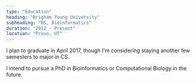 ```yaml
---
type: "Education"
heading: "Brigham Young University"
subheading: "BS, Bioinformatics"
duration: "2012 - Present"
location: "Provo, UT"
---
```


I plan to graduate in April 2017, though I'm considering staying another few semesters to major in CS.

I intend to pursue a PhD in Bioinformatics or Computational Biology in the future. 
